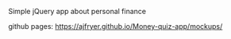Simple jQuery app about personal finance


github pages: https://ajfryer.github.io/Money-quiz-app/mockups/

